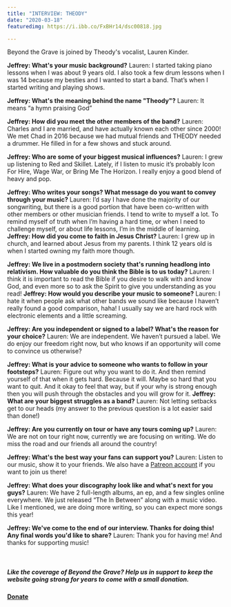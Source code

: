 ```yaml
---
title: "INTERVIEW: THEODY"
date: "2020-03-18"
featuredimg: https://i.ibb.co/FxBHr14/dsc00818.jpg

---
```


Beyond the Grave is joined by Theody's vocalist, Lauren Kinder.

**Jeffrey: What's your music background?** Lauren: I started taking piano lessons when I was about 9 years old. I also took a few drum lessons when I was 14 because my besties and I wanted to start a band. That’s when I started writing and playing shows.

**Jeffrey: What's the meaning behind the name "Theody"?** Lauren: It means “a hymn praising God”

**Jeffrey: How did you meet the other members of the band?** Lauren: Charles and I are married, and have actually known each other since 2000! We met Chad in 2016 because we had mutual friends and THEODY needed a drummer. He filled in for a few shows and stuck around.

**Jeffrey: Who are some of your biggest musical influences?** Lauren: I grew up listening to Red and Skillet. Lately, if I listen to music it’s probably Icon For Hire, Wage War, or Bring Me The Horizon. I really enjoy a good blend of heavy and pop.

**Jeffrey: Who writes your songs? What message do you want to convey through your music?** Lauren: I’d say I have done the majority of our songwriting, but there is a good portion that have been co-written with other members or other musician friends. I tend to write to myself a lot. To remind myself of truth when I’m having a hard time, or when I need to challenge myself, or about life lessons, I’m in the middle of learning. **Jeffrey: How did you come to faith in Jesus Christ?** Lauren: I grew up in church, and learned about Jesus from my parents. I think 12 years old is when I started owning my faith more though.

**Jeffrey: We live in a postmodern society that's running headlong into relativism. How valuable do you think the Bible is to us today?** Lauren: I think it is important to read the Bible if you desire to walk with and know God, and even more so to ask the Spirit to give you understanding as you read! **Jeffrey: How would you describe your music to someone?** Lauren: I hate it when people ask what other bands we sound like because I haven’t really found a good comparison, haha! I usually say we are hard rock with electronic elements and a little screaming.

**Jeffrey: Are you independent or signed to a label? What's the reason for your choice?** Lauren: We are independent. We haven’t pursued a label. We do enjoy our freedom right now, but who knows if an opportunity will come to convince us otherwise?

**Jeffrey: What is your advice to someone who wants to follow in your footsteps?** Lauren: Figure out why you want to do it. And then remind yourself of that when it gets hard. Because it will. Maybe so hard that you want to quit. And it okay to feel that way, but if your why is strong enough then you will push through the obstacles and you will grow for it. **Jeffrey: What are your biggest struggles as a band?** Lauren: Not letting setbacks get to our heads (my answer to the previous question is a lot easier said than done!)

**Jeffrey: Are you currently on tour or have any tours coming up?** Lauren: We are not on tour right now, currently we are focusing on writing. We do miss the road and our friends all around the country!

**Jeffrey: What's the best way your fans can support you?** Lauren: Listen to our music, show it to your friends. We also have a [Patreon account](https://www.patreon.com/theodyband) if you want to join us there!

**Jeffrey: What does your discography look like and what's next for you guys?** Lauren: We have 2 full-length albums, an ep, and a few singles online everywhere. We just released “The In Between” along with a music video. Like I mentioned, we are doing more writing, so you can expect more songs this year!

**Jeffrey: We've come to the end of our interview. Thanks for doing this! Any final words you'd like to share?** Lauren: Thank you for having me! And thanks for supporting music!

 

##### Like the coverage of Beyond the Grave? Help us in support to keep the website going strong for years to come with a small donation.

#### [Donate](https://paypal.me/beyondthegrave777?locale.x=en_US)

